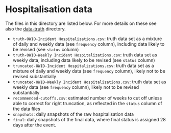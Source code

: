 Hospitalisation data
================

The files in this directory are listed below. For more details on these
see also the [data-truth](..) directory.

- `truth-OWID-Incident Hospitalizations.csv`: truth data set as a
  mixture of daily and weekly data (see `frequency` column), including
  data likely to be revised (see `status` column)
- `truth-OWID-Weekly Incident Hospitalizations.csv`: truth data set as
  weekly data, including data likely to be revised (see `status` column)
- `truncated-OWID-Incident Hospitalizations.csv`: truth data set as a
  mixture of daily and weekly data (see `frequency` column), likely not
  to be revised substantially
- `truncated-OWID-Weekly Incident Hospitalizations.csv`: truth data set
  as weekly data (see `frequency` column), likely not to be revised
  substantially
- `recommended-cutoffs.csv`: estimated number of weeks to cut off unless
  able to correct for right truncation, as reflected in the `status`
  column of the data files
- `snapshots`: daily snapshots of the raw hospitalisation data
- `final`: daily snapshots of the final data, where final status is
  assigned 28 days after the event.
